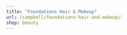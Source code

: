```yaml
---
title: "Foundations Hair & Makeup"
url: /campbell/foundations-hair-and-makeup/
shop: beauty
---
```

